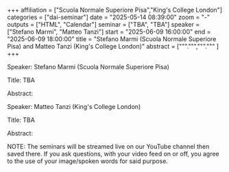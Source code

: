 +++
affiliation = ["Scuola Normale Superiore Pisa","King's College London"]
categories = ["dai-seminar"] 
date = "2025-05-14 08:39:00"
zoom = "-" 
outputs = ["HTML", "Calendar"] 
seminar = ["TBA", "TBA"] 
speaker = ["Stefano Marmi", "Matteo Tanzi"] 
start = "2025-06-09 16:00:00" 
end = "2025-06-09 18:00:00" 
title = "Stefano Marmi (Scuola Normale Superiore Pisa) and Matteo Tanzi (King's College London)" 
abstract = [""".""",""".""" ]
+++

Speaker: Stefano Marmi (Scuola Normale Superiore Pisa)

Title: TBA

Abstract: 

Speaker: Matteo Tanzi (King's College London)

Title: TBA

Abstract: 

NOTE: The seminars will be streamed live on our YouTube channel then saved there. If you ask questions, with your video feed on or off, you agree to the use of your image/spoken words for said purpose.
